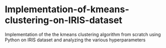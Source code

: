 # Implementation-of-kmeans-clustering-on-IRIS-dataset
Implementation of the the kmeans clustering algorithm from scratch using Python on IRIS dataset and analyzing the various hyperparameters
